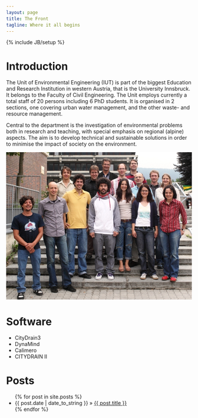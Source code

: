 ```yaml
---
layout: page
title: The Front
tagline: Where it all begins
---
```

{% include JB/setup %}

# Introduction

The Unit of Environmental Engineering (IUT) is part of the biggest Education and Research Institution in western Austria, that is the University Innsbruck. It belongs to the Faculty of Civil Engineering. The Unit employs currently a total staff of 20 persons including 6 PhD students. It is organised in 2 sections, one covering urban water management, and the other waste- and resource management.


Central to the department is the investigation of environmental problems both in research and teaching, with special emphasis on regional (alpine) aspects. The aim is to develop technical and sustainable solutions in order to minimise the impact of society on the environment.

![Group Photo](images/gruppenbild_iut-820-x-650.jpg "Almost All IUT Members")

# Software 

 * CityDrain3
 * DynaMind
 * Calimero
 * CITYDRAIN II

# Posts

<ul class="posts">
  {% for post in site.posts %}
    <li><span>{{ post.date | date_to_string }}</span> &raquo; <a href="{{ BASE_PATH }}{{ post.url }}">{{ post.title }}</a></li>
  {% endfor %}
</ul>


